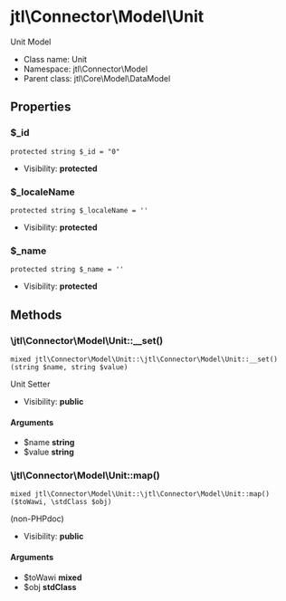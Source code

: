 jtl\Connector\Model\Unit
===============

Unit Model




* Class name: Unit
* Namespace: jtl\Connector\Model
* Parent class: jtl\Core\Model\DataModel





Properties
----------


### $_id

```
protected string $_id = "0"
```





* Visibility: **protected**


### $_localeName

```
protected string $_localeName = ''
```





* Visibility: **protected**


### $_name

```
protected string $_name = ''
```





* Visibility: **protected**


Methods
-------


### \jtl\Connector\Model\Unit::__set()

```
mixed jtl\Connector\Model\Unit::\jtl\Connector\Model\Unit::__set()(string $name, string $value)
```

Unit Setter



* Visibility: **public**

#### Arguments

* $name **string**
* $value **string**



### \jtl\Connector\Model\Unit::map()

```
mixed jtl\Connector\Model\Unit::\jtl\Connector\Model\Unit::map()($toWawi, \stdClass $obj)
```

(non-PHPdoc)



* Visibility: **public**

#### Arguments

* $toWawi **mixed**
* $obj **stdClass**


